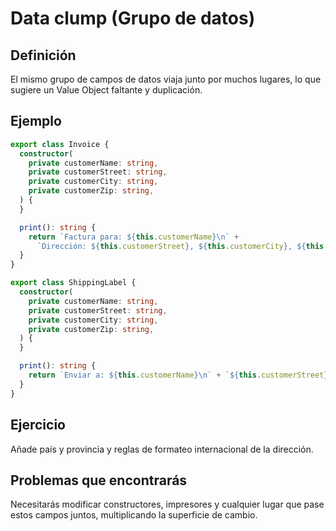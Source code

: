 # Data clump (Grupo de datos)

## Definición

El mismo grupo de campos de datos viaja junto por muchos lugares, lo que sugiere un Value Object faltante y duplicación.

## Ejemplo

```typescript
export class Invoice {
  constructor(
    private customerName: string,
    private customerStreet: string,
    private customerCity: string,
    private customerZip: string,
  ) {
  }

  print(): string {
    return `Factura para: ${this.customerName}\n` +
      `Dirección: ${this.customerStreet}, ${this.customerCity}, ${this.customerZip}`
  }
}

export class ShippingLabel {
  constructor(
    private customerName: string,
    private customerStreet: string,
    private customerCity: string,
    private customerZip: string,
  ) {
  }

  print(): string {
    return `Enviar a: ${this.customerName}\n` + `${this.customerStreet}, ${this.customerCity}, ${this.customerZip}`
  }
}
```

## Ejercicio

Añade país y provincia y reglas de formateo internacional de la dirección.

## Problemas que encontrarás

Necesitarás modificar constructores, impresores y cualquier lugar que pase estos campos juntos, multiplicando la superficie de cambio.


